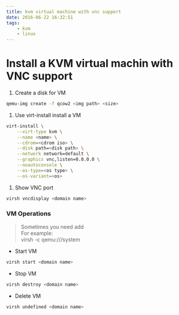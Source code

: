 ```yaml
---
title: kvm virtual machine with vnc support
date: 2016-06-22 16:32:51
tags:
    - kvm
    - linux
---
```


# Install a KVM virtual machin with VNC support
1. Create a disk for VM
```bash
qemu-img create -f qcow2 <img path> <size>
```

1. Use virt-install install a VM
```bash
virt-install \
    --virt-type kvm \
    --name <name> \
    --cdrom=<cdrom iso> \
    --disk path=<disk path> \
    --network network=default \
    --graphics vnc,listen=0.0.0.0 \
    --noautoconsole \
    --os-type=<os type> \
    --os-variant=<os>
```
1. Show VNC port
```bash
virsh vncdisplay <domain name>
```
### VM Operations

> Sometimes you need add <hypervisor connection URI>  
> For example:  
> virsh -c qemu:///system

- Start VM

```bash
virsh start <domain name>
```

- Stop VM

```bash
virsh destroy <domain name>
```

- Delete VM

```bash
virsh undefined <domain name>
```
